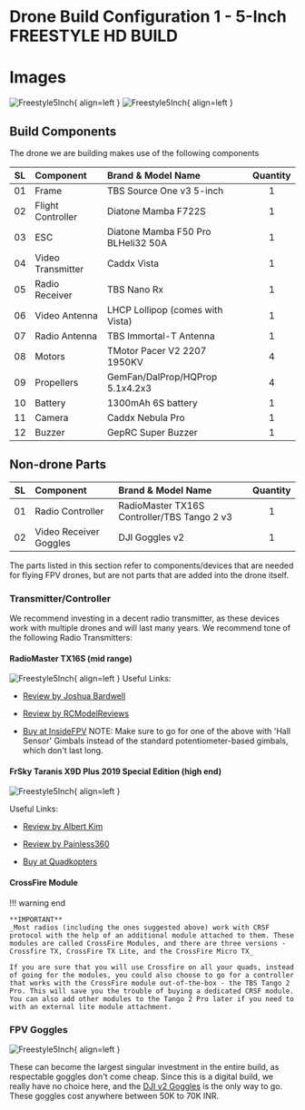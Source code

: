 # Drone Build Configuration 1 - 5-Inch FREESTYLE HD BUILD

# Images

![Freestyle5Inch](../../images/5-inch-freestyle-1.jpeg){ align=left }
![Freestyle5Inch](../../images/5-inch-freestyle-2.jpeg){ align=left }

## Build Components

The drone we are building makes use of the following components

| SL  | Component         | Brand & Model Name                 | Quantity |
| --- | :---------------- | :--------------------------------- | :------: |
| 01  | Frame             | TBS Source One v3 5-inch           |    1     |
| 02  | Flight Controller | Diatone Mamba F722S                |    1     |
| 03  | ESC               | Diatone Mamba F50 Pro BLHeli32 50A |    1     |
| 04  | Video Transmitter | Caddx Vista                        |    1     |
| 05  | Radio Receiver    | TBS Nano Rx                        |    1     |
| 06  | Video Antenna     | LHCP Lollipop (comes with Vista)   |    1     |
| 07  | Radio Antenna     | TBS Immortal-T Antenna             |    1     |
| 08  | Motors            | TMotor Pacer V2 2207 1950KV        |    4     |
| 09  | Propellers        | GemFan/DalProp/HQProp 5.1x4.2x3    |    4     |
| 10  | Battery           | 1300mAh 6S battery                 |    1     |
| 11  | Camera            | Caddx Nebula Pro                   |    1     |
| 12  | Buzzer            | GepRC Super Buzzer                 |    1     |

## Non-drone Parts

| SL  | Component              | Brand & Model Name                          | Quantity |
| --- | :--------------------- | :------------------------------------------ | :------: |
| 01  | Radio Controller       | RadioMaster TX16S Controller/TBS Tango 2 v3 |    1     |
| 02  | Video Receiver Goggles | DJI Goggles v2                              |    1     |

The parts listed in this section refer to components/devices that are needed for flying FPV drones, but are not parts
that are added into the drone itself.

### **Transmitter/Controller**

We recommend investing in a decent radio transmitter, as these devices work with multiple drones and will last many years. We recommend tone of the following Radio Transmitters:

#### **RadioMaster TX16S (mid range)**

![Freestyle5Inch](../../images/tx16s.jpeg){ align=left }
Useful Links:

- [Review by Joshua Bardwell](https://www.youtube.com/watch?v=ddMP2gnZQck)

- [Review by RCModelReviews](https://www.youtube.com/watch?v=fJcZ3LCvEXI)

- [Buy at InsideFPV](https://www.insidefpv.com/product/radiomaster-tx16s-hall-sensor-gimbals-2-4g-16ch-multi-protocol-rf-system-opentx-mode2-transmitter-for-rc-drone-mode-2-left-hand-throttle-tx16s/)
  NOTE: Make sure to go for one of the above with 'Hall Sensor' Gimbals instead of the standard potentiometer-based gimbals, which don't last long.

#### **FrSky Taranis X9D Plus 2019 Special Edition (high end)**

![Freestyle5Inch](../../images/taranis-x9d+.jpg){ align=left }

Useful Links:

- [Review by Albert Kim](https://www.youtube.com/watch?v=onjRkSSAo5w)

- [Review by Painless360](https://www.youtube.com/watch?v=csVWUOw8JM0&t=24s)

- [Buy at Quadkopters](https://www.quadkopters.com/product/tx-and-rx/frsky-taranis-x9d-plus-special-edition/)

#### CrossFire Module

!!! warning end

    **IMPORTANT**
    _Most radios (including the ones suggested above) work with CRSF protocol with the help of an additional module attached to them. These modules are called CrossFire Modules, and there are three versions - Crossfire TX, CrossFire TX Lite, and the CrossFire Micro TX_

    If you are sure that you will use Crossfire on all your quads, instead of going for the modules, you could also choose to go for a controller that works with the CrossFire module out-of-the-box - the TBS Tango 2 Pro. This will save you the trouble of buying a dedicated CRSF module. You can also add other modules to the Tango 2 Pro later if you need to with an external lite module attachment.

### **FPV Goggles**

![Freestyle5Inch](../../images/dji-goggles-v2.jpg){ align=left }

These can become the largest singular investment in the entire build, as respectable goggles don't come cheap. Since this is a digital build, we really have no choice here, and the [DJI v2 Goggles](https://anubisrc.com/product/dji-fpv-goggles-v2/) is the only way to go. These goggles cost anywhere between 50K to 70K INR.

